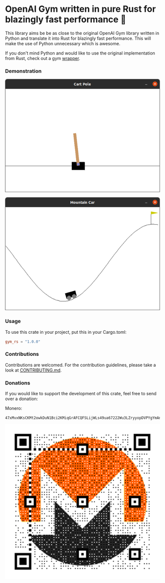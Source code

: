 # OpenAI Gym written in pure Rust for blazingly fast performance :rocket:

This library aims be be as close to the original OpenAI Gym library written in Python
and translate it into Rust for blazingly fast performance.
This will make the use of Python unnecessary which is awesome.

If you don't mind Python and would like to use the original implementation from Rust,
check out a gym [wrapper](https://github.com/MrRobb/gym-rs).

### Demonstration

![cart_pole](assets/cartpole.png)

![mountain_car](assets/mountain_car.png)

### Usage

To use this crate in your project, put this in your Cargo.toml:

```toml
gym_rs = "1.0.0"
```

### Contributions

Contributions are welcomed. For the contribution guidelines, please take a look at [CONTRIBUTING.md](./CONTRIBUTING.md).

### Donations

If you would like to support the development of this crate, feel free to send over a donation:

Monero:

```plain
47xMvxNKsCKMt2owkDuN1Bci2KMiqGrAFCQFSLijWLs49ua67222Wu3LZryyopDVPYgYmAnYkSZSz9ZW2buaDwdyKTWGwwb
```

![monero](assets/monero_donations_qrcode.png)
